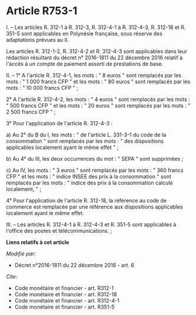 # Article R753-1

I. – Les articles R. 312-1 à R. 312-3, R. 312-4-1 à R. 312-4-3, 
R. 312-18 et R. 351-5 sont applicables en Polynésie française, sous réserve des adaptations prévues au II.

Les articles R. 312-1-2, R. 312-4-2 et R. 312-4-3 sont applicables dans leur rédaction résultant du décret n° 2016-1811 du 22
décembre 2016 relatif à l'accès à un compte de paiement assorti de prestations de base.

II. – 1° A l'article R. 312-4-1, les mots : " 8 euros " sont remplacés par les mots : " 1 000 francs CFP " et les mots : " 80
euros " sont remplacés par les mots : " 10 000 francs CFP " ;

2° A l'article R. 312-4-2, les mots : " 4 euros " sont remplacés par les mots : " 500 francs CFP " et les mots : " 20 euros "
sont remplacés par les mots : " 2 500 francs CFP " ;

3° Pour l'application de l'article R. 312-4-3 :

a) Au 2° du B du I, les mots : " de l'article L. 331-3-1 du code de la consommation " sont remplacés par les mots : " des
dispositions applicables localement ayant le même effet " ;

b) Au 4° du III, les deux occurrences du mot : " SEPA " sont supprimées ;

c) Au IV, les mots : " 3 euros " sont remplacés par les mots : " 360 francs CFP " et les mots : " indice INSEE des prix à la
consommation " sont remplacés par les mots : " indice des prix à la consommation calculé localement, " ;

4° Pour l'application de l'article R. 312-18, la référence au code de commerce est remplacée par une référence aux
dispositions applicables localement ayant le même effet.

III. – Les articles R. 312-4-1 à R. 312-4-3 et R. 351-5 sont applicables à l'office des postes et télécommunications. ;

**Liens relatifs à cet article**

_Modifié par_:

  - Décret n°2016-1811 du 22 décembre 2016 - art. 6

_Cite_:

  - Code monétaire et financier - art. R312-1
  - Code monétaire et financier - art. R312-18
  - Code monétaire et financier - art. R312-4-1
  - Code monétaire et financier - art. R351-5
